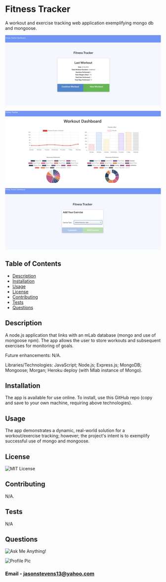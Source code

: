# Fitness Tracker
A workout and exercise tracking web application exemplifying mongo db and mongoose.

![screenshot](https://github.com/jasonstevens13/fitness-tracker/blob/master/public/assets/images/screenshot1.JPG)

![screenshot](https://github.com/jasonstevens13/fitness-tracker/blob/master/public/assets/images/screenshot2.JPG)

![screenshot](https://github.com/jasonstevens13/fitness-tracker/blob/master/public/assets/images/screenshot3.JPG)



## Table of Contents
  * [Description](#description)
  * [Installation](#installation)
  * [Usage](#usage)
  * [License](#licesnse)
  * [Contributing](#contributing)
  * [Tests](#tests)
  * [Questions](#questions)
  
  
## Description
  A node.js application that links with an mLab database (mongo and use of mongoose npm). The app allows the user to store workouts and subsequent exercises for monitoring of goals. 

  Future enhancements: N/A.

  Libraries/Technologies: JavaScript; Node.js; Express.js; MongoDB; Mongoose; Morgan; Heroku deploy (with Mlab instance of Mongo).
  
## Installation
  The app is available for use online. To install, use this GitHub repo (copy and save to your own machine, requiring above technologies).
  
## Usage
  The app demonstrates a dynamic, real-world solution for a workout/exercise tracking; however; the project's intent is to exemplify successful use of mongo and mongoose.

## License 
  ![MIT License](https://img.shields.io/badge/License-MIT-green)
  
## Contributing
  N/A.
  
## Tests 
  N/A
  
## Questions
  ![Ask Me Anything!](https://img.shields.io/badge/Ask%20me-anything-1abc9c.svg)
  
  ![Profile Pic](https://avatars.githubusercontent.com/jasonstevens13)
  
### Email - jasonstevens13@yahoo.com
  
  
